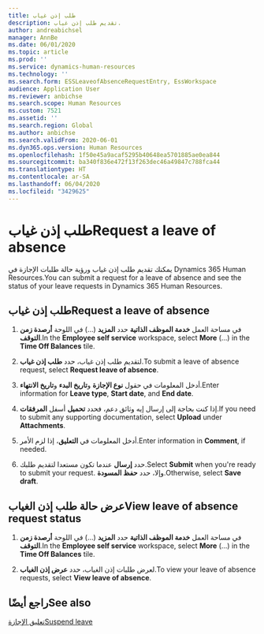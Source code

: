 ```yaml
---
title: طلب إذن غياب
description: تقديم طلب إذن غياب.
author: andreabichsel
manager: AnnBe
ms.date: 06/01/2020
ms.topic: article
ms.prod: ''
ms.service: dynamics-human-resources
ms.technology: ''
ms.search.form: ESSLeaveofAbsenceRequestEntry, EssWorkspace
audience: Application User
ms.reviewer: anbichse
ms.search.scope: Human Resources
ms.custom: 7521
ms.assetid: ''
ms.search.region: Global
ms.author: anbichse
ms.search.validFrom: 2020-06-01
ms.dyn365.ops.version: Human Resources
ms.openlocfilehash: 1f50e45a9acaf5295b40648ea5701885ae0ea844
ms.sourcegitcommit: ba340f836e472f13f263dec46a49847c788fca44
ms.translationtype: HT
ms.contentlocale: ar-SA
ms.lasthandoff: 06/04/2020
ms.locfileid: "3429625"
---
```

# <a name="request-a-leave-of-absence"></a><span data-ttu-id="595de-103">طلب إذن غياب</span><span class="sxs-lookup"><span data-stu-id="595de-103">Request a leave of absence</span></span>

<span data-ttu-id="595de-104">يمكنك تقديم طلب إذن غياب ورؤية حالة طلبات الإجازة في Dynamics 365 Human Resources.</span><span class="sxs-lookup"><span data-stu-id="595de-104">You can submit a request for a leave of absence and see the status of your leave requests in Dynamics 365 Human Resources.</span></span>

## <a name="request-a-leave-of-absence"></a><span data-ttu-id="595de-105">طلب إذن غياب</span><span class="sxs-lookup"><span data-stu-id="595de-105">Request a leave of absence</span></span>

1. <span data-ttu-id="595de-106">في مساحة العمل **خدمة الموظف الذاتية** حدد **المزيد** (...) في اللوحة **أرصدة زمن التوقف**.</span><span class="sxs-lookup"><span data-stu-id="595de-106">In the **Employee self service** workspace, select **More** (...) in the **Time Off Balances** tile.</span></span>

2. <span data-ttu-id="595de-107">لتقديم طلب إذن غياب، حدد **طلب إذن غياب‬**.</span><span class="sxs-lookup"><span data-stu-id="595de-107">To submit a leave of absence request, select **Request leave of absence**.</span></span>

3. <span data-ttu-id="595de-108">أدخل المعلومات في حقول **نوع الإجازة** و**تاريخ البدء** و**تاريخ الانتهاء**.</span><span class="sxs-lookup"><span data-stu-id="595de-108">Enter information for **Leave type**, **Start date**, and **End date**.</span></span>

4. <span data-ttu-id="595de-109">إذا كنت بحاجة إلى إرسال إيه وثائق دعم، فحدد **تحميل** أسفل **المرفقات**.</span><span class="sxs-lookup"><span data-stu-id="595de-109">If you need to submit any supporting documentation, select **Upload** under **Attachments**.</span></span>

5. <span data-ttu-id="595de-110">أدخل المعلومات في **التعليق**، إذا لزم الأمر.</span><span class="sxs-lookup"><span data-stu-id="595de-110">Enter information in **Comment**, if needed.</span></span>

6. <span data-ttu-id="595de-111">حدد **إرسال** عندما تكون مستعدا لتقديم طلبك.</span><span class="sxs-lookup"><span data-stu-id="595de-111">Select **Submit** when you're ready to submit your request.</span></span> <span data-ttu-id="595de-112">وإلا، حدد **حفظ المسودة**.</span><span class="sxs-lookup"><span data-stu-id="595de-112">Otherwise, select **Save draft**.</span></span>


## <a name="view-leave-of-absence-request-status"></a><span data-ttu-id="595de-113">عرض حالة طلب إذن الغياب</span><span class="sxs-lookup"><span data-stu-id="595de-113">View leave of absence request status</span></span>

1. <span data-ttu-id="595de-114">في مساحة العمل **خدمة الموظف الذاتية** حدد **المزيد** (...) في اللوحة **أرصدة زمن التوقف**.</span><span class="sxs-lookup"><span data-stu-id="595de-114">In the **Employee self service** workspace, select **More** (...) in the **Time Off Balances** tile.</span></span>

2. <span data-ttu-id="595de-115">لعرض طلبات إذن الغياب، حدد **عرض إذن الغياب‬**.</span><span class="sxs-lookup"><span data-stu-id="595de-115">To view your leave of absence requests, select **View leave of absence**.</span></span>

## <a name="see-also"></a><span data-ttu-id="595de-116">راجع أيضًا</span><span class="sxs-lookup"><span data-stu-id="595de-116">See also</span></span>

[<span data-ttu-id="595de-117">تعليق الإجازة</span><span class="sxs-lookup"><span data-stu-id="595de-117">Suspend leave</span></span>](hr-leave-and-absence-suspend-leave.md)
